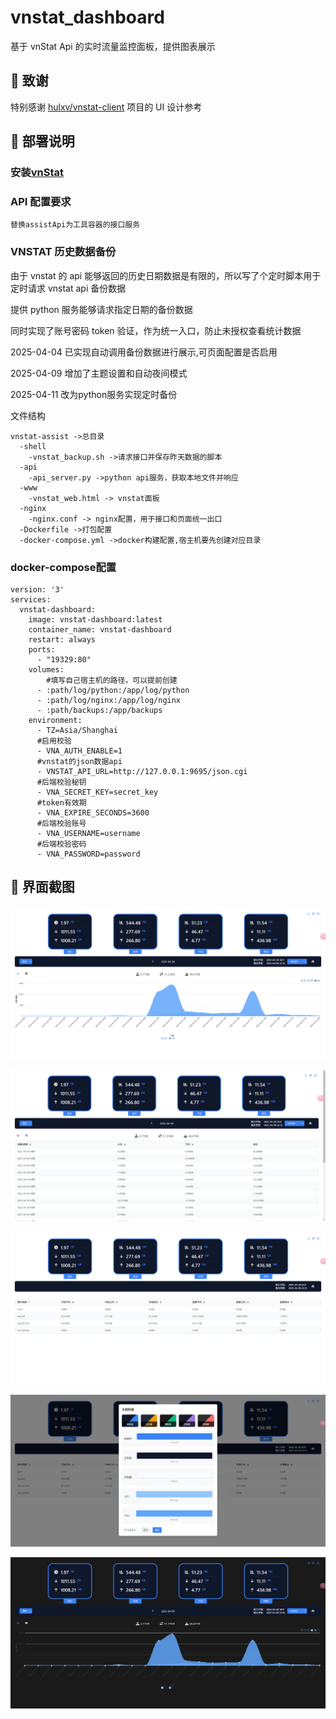 # vnstat_dashboard

基于 vnStat Api 的实时流量监控面板，提供图表展示

## 🙏 致谢

特别感谢 [hulxv/vnstat-client](https://github.com/hulxv/vnstat-client) 项目的 UI 设计参考

## 🔧 部署说明

### 安装[vnStat](https://github.com/vergoh/vnstat)

### API 配置要求

```
替换assistApi为工具容器的接口服务
```

### VNSTAT 历史数据备份

由于 vnstat 的 api 能够返回的历史日期数据是有限的，所以写了个定时脚本用于定时请求 vnstat api 备份数据

提供 python 服务能够请求指定日期的备份数据

同时实现了账号密码 token 验证，作为统一入口，防止未授权查看统计数据

2025-04-04 已实现自动调用备份数据进行展示,可页面配置是否启用

2025-04-09 增加了主题设置和自动夜间模式

2025-04-11 改为python服务实现定时备份

文件结构

```
vnstat-assist ->总目录
  -shell
    -vnstat_backup.sh ->请求接口并保存昨天数据的脚本
  -api
    -api_server.py ->python api服务，获取本地文件并响应
  -www
    -vnstat_web.html -> vnstat面板
  -nginx
    -nginx.conf -> nginx配置，用于接口和页面统一出口
  -Dockerfile ->打包配置
  -docker-compose.yml ->docker构建配置,宿主机要先创建对应目录
```
### docker-compose配置
```
version: '3'
services:
  vnstat-dashboard:
    image: vnstat-dashboard:latest
    container_name: vnstat-dashboard
    restart: always
    ports:
      - "19329:80"
    volumes:
        #填写自己宿主机的路径，可以提前创建
      - :path/log/python:/app/log/python
      - :path/log/nginx:/app/log/nginx
      - :path/backups:/app/backups
    environment:
      - TZ=Asia/Shanghai
      #启用校验
      - VNA_AUTH_ENABLE=1 
      #vnstat的json数据api 
      - VNSTAT_API_URL=http://127.0.0.1:9695/json.cgi
      #后端校验秘钥
      - VNA_SECRET_KEY=secret_key
      #token有效期
      - VNA_EXPIRE_SECONDS=3600
      #后端校验账号
      - VNA_USERNAME=username
      #后端校验密码
      - VNA_PASSWORD=password
```

## 🧩 界面截图

![1](screenshots/1.png)

![2](screenshots/2.png)

![2](screenshots/3.png)

![2](screenshots/4.png)

![2](screenshots/5.png)
